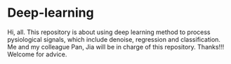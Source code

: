 # Deep-learning
Hi, all. This repository is about using deep learning method to process pysiological signals, which include denoise, regression and classification. 
Me and my colleague Pan, Jia will be in charge of this repository. 
Thanks!!! 
Welcome for advice.
